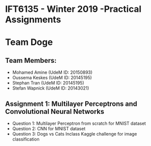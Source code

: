 # IFT6135 - Winter 2019 -Practical Assignments
# Team Doge

## Team Members: 
- Mohamed Amine (UdeM ID: 20150893)
- Oussema Keskes (UdeM ID: 20145195)
- Stephan Tran (UdeM ID: 20145195) 
- Stefan Wapnick (UdeM ID: 20143021) 

## Assignment 1: Multilayer Perceptrons and Convolutional Neural Networks
- Question 1: Multilayer Perceptron from scratch for MNIST dataset 
- Question 2: CNN for MNIST dataset
- Question 3: Dogs vs Cats Inclass Kaggle challenge for image classification
